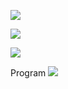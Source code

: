 



![](https://github.com/AlexanderSemenov1/Lora-E32-433T30D-TTL-1W/blob/master/Foto/Foto1.png)

![](https://github.com/AlexanderSemenov1/Lora-E32-433T30D-TTL-1W/blob/master/Foto/Foto2.png)

![](https://github.com/AlexanderSemenov1/Lora-E32-433T30D-TTL-1W/blob/master/Foto/Circuit%20diagram.jpeg)
      
Program
![](https://github.com/AlexanderSemenov1/Lora-E32-433T30D-TTL-1W/blob/master/Foto/Screenshot_1.png)


